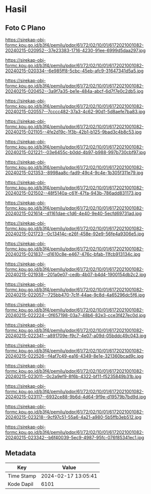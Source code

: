 # Hasil

## Foto C Plano

https://sirekap-obj-formc.kpu.go.id/b3f4/pemilu/pdpr/61/72/02/10/01/6172021001082-20240215-020952--37e23383-1716-4230-91ee-6999d5daa297.jpg

https://sirekap-obj-formc.kpu.go.id/b3f4/pemilu/pdpr/61/72/02/10/01/6172021001082-20240215-020334--6e985ff8-5cbc-45eb-afc9-31647341d5a5.jpg

https://sirekap-obj-formc.kpu.go.id/b3f4/pemilu/pdpr/61/72/02/10/01/6172021001082-20240215-020452--3a9f7a35-be1e-484a-abcf-6d7f7e0c2db5.jpg

https://sirekap-obj-formc.kpu.go.id/b3f4/pemilu/pdpr/61/72/02/10/01/6172021001082-20240215-020557--7cccc482-37a3-4c62-90d1-5d8aefe7ba83.jpg

https://sirekap-obj-formc.kpu.go.id/b3f4/pemilu/pdpr/61/72/02/10/01/6172021001082-20240215-021105--4fe2d19c-1f3b-42b1-b125-9bad3c4b8c53.jpg

https://sirekap-obj-formc.kpu.go.id/b3f4/pemilu/pdpr/61/72/02/10/01/6172021001082-20240215-021221--03e6455c-b0dd-4b97-b988-997b730cbf97.jpg

https://sirekap-obj-formc.kpu.go.id/b3f4/pemilu/pdpr/61/72/02/10/01/6172021001082-20240215-021353--8998aa8c-fad9-49c4-9c4e-1b305f311e79.jpg

https://sirekap-obj-formc.kpu.go.id/b3f4/pemilu/pdpr/61/72/02/10/01/6172021001082-20240215-021502--48f5140a-c61f-47fa-943b-786add831173.jpg

https://sirekap-obj-formc.kpu.go.id/b3f4/pemilu/pdpr/61/72/02/10/01/6172021001082-20240215-021614--d1161dae-c1d6-4e40-9e40-5ecfd69731ad.jpg

https://sirekap-obj-formc.kpu.go.id/b3f4/pemilu/pdpr/61/72/02/10/01/6172021001082-20240215-021723--0c13414c-e26f-458e-92e9-56fe4a9306e5.jpg

https://sirekap-obj-formc.kpu.go.id/b3f4/pemilu/pdpr/61/72/02/10/01/6172021001082-20240215-021837--d1610c8e-e467-476c-bfab-11fcb913134c.jpg

https://sirekap-obj-formc.kpu.go.id/b3f4/pemilu/pdpr/61/72/02/10/01/6172021001082-20240215-021938--201a0e07-cedb-4b07-b4d4-1900154db2c2.jpg

https://sirekap-obj-formc.kpu.go.id/b3f4/pemilu/pdpr/61/72/02/10/01/6172021001082-20240215-022057--725bb470-7c1f-44ae-9c8d-4a65296dc5f6.jpg

https://sirekap-obj-formc.kpu.go.id/b3f4/pemilu/pdpr/61/72/02/10/01/6172021001082-20240215-022224--0f657198-03a7-48b6-82e3-cce3f427ec0d.jpg

https://sirekap-obj-formc.kpu.go.id/b3f4/pemilu/pdpr/61/72/02/10/01/6172021001082-20240215-022341--a891709e-f9c7-4e07-a09d-05bddc49c043.jpg

https://sirekap-obj-formc.kpu.go.id/b3f4/pemilu/pdpr/61/72/02/10/01/6172021001082-20240215-022526--f4af7c49-ea16-4349-8e1e-321360bcad9c.jpg

https://sirekap-obj-formc.kpu.go.id/b3f4/pemilu/pdpr/61/72/02/10/01/6172021001082-20240215-023011--0c2a9ef9-8f6b-4322-bf11-f5235849b31b.jpg

https://sirekap-obj-formc.kpu.go.id/b3f4/pemilu/pdpr/61/72/02/10/01/6172021001082-20240215-023117--6932ce88-9b6d-4d64-9f9e-d19579b7bd9d.jpg

https://sirekap-obj-formc.kpu.go.id/b3f4/pemilu/pdpr/61/72/02/10/01/6172021001082-20240215-023218--9cf97c51-55a6-4a21-a980-5b5ffb3eb512.jpg

https://sirekap-obj-formc.kpu.go.id/b3f4/pemilu/pdpr/61/72/02/10/01/6172021001082-20240215-023342--b6f40039-5ec9-4987-95fc-076f85341ec1.jpg


## Metadata

| Key        | Value               |
| ---------- | ------------------- |
| Time Stamp | 2024-02-17 13:05:41 |
| Kode Dapil | 6101                |




